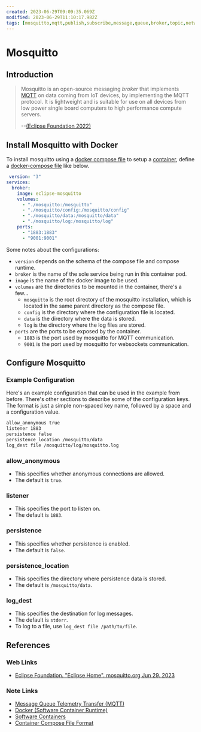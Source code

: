 ```yaml
---
created: 2023-06-29T09:09:35.069Z
modified: 2023-06-29T11:10:17.982Z
tags: [mosquitto,mqtt,publish,subscribe,message,queue,broker,topic,network,protocol,pcde,module24]
---
```

# Mosquitto

## Introduction

>Mosquitto is an open-source messaging *broker* that implements [MQTT][-mqtt] on
>data coming from IoT devices, by implementing the MQTT protocol.
>It is lightweight and is suitable for use on all devices from
>low power single board computers to high performance compute servers.
>
>--[(Eclipse Foundation 2022)][eclipse-mosq]

## Install Mosquitto with Docker

To install mosquitto using a [docker compose file][-docker] to
setup a [container][-cont],
define a [docker-compose file][-cont-comp] like below.

```yaml
 version: "3"
services:
  broker:
    image: eclipse-mosquitto
    volumes:
      - "./mosquitto:/mosquitto"
      - "./mosquitto/config:/mosquitto/config"
      - "./mosquitto/data:/mosquitto/data"
      - "./mosquitto/log:/mosquitto/log"
    ports:
      - "1883:1883"
      - "9001:9001"
```

Some notes about the configurations:

* `version` depends on the schema of the compose file and compose runtime.
* `broker` is the name of the sole service being run in this container pod.
* `image` is the name of the docker image to be used.
* `volumes` are the directories to be mounted in the container, there's a few...
  * `mosquitto` is the root directory of the mosquitto installation,
    which is located in the same parent directory as the compose file.
  * `config` is the directory where the configuration file is located.
  * `data` is the directory where the data is stored.
  * `log` is the directory where the log files are stored.
* `ports` are the ports to be exposed by the container.
  * `1883` is the port used by mosquitto for MQTT communication.
  * `9001` is the port used by mosquitto for websockets communication.

## Configure Mosquitto

### Example Configuration

Here's an example configuration that can be used in the example from before.
There's other sections to describe some of the configuration keys.
The format is just a simple non-spaced key name,
followed by a space and a configuration value.

```txt
allow_anonymous true
listener 1883
persistence false
persistence_location /mosquitto/data
log_dest file /mosquitto/log/mosquitto.log
```

### allow_anonymous

* This specifies whether anonymous connections are allowed.
* The default is `true`.

### listener

* This specifies the port to listen on.
* The default is `1883`.

### persistence

* This specifies whether persistence is enabled.
* The default is `false`.

### persistence_location

* This specifies the directory where persistence data is stored.
* The default is `/mosquitto/data`.

### log_dest

* This specifies the destination for log messages.
* The default is `stderr`.
* To log to a file, use `log_dest file /path/to/file`.

## References

### Web Links

* [Eclipse Foundation. "Eclipse Home". mosquitto.org Jun 29. 2023][eclipse-mosq]

<!-- Hidden References -->
[eclipse-mosq]: https://mosquitto.org "Eclipse Foundation. 'Eclipse Home'"

### Note Links

* [Message Queue Telemetry Transfer (MQTT)][-mqtt]
* [Docker (Software Container Runtime)][-docker]
* [Software Containers][-cont]
* [Container Compose File Format][-cont-comp]

<!-- Hidden References -->
[-mqtt]: mqtt.md "Message Queue Telemetry Transfer"
[-docker]: docker.md "Docker (Software Container Runtime)"
[-cont]: container.md "Software Containers"
[-cont-comp]: container-compose.md "Container Compose File Format"
